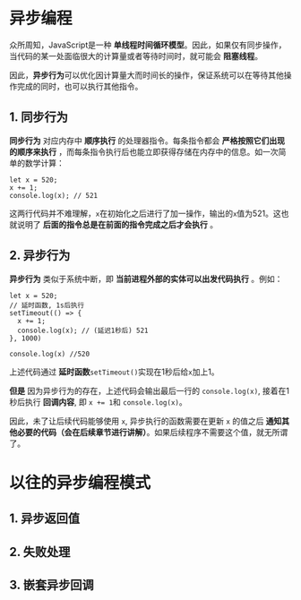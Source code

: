 # 异步编程
众所周知，JavaScript是一种 **单线程时间循环模型**。因此，如果仅有同步操作，当代码的某一处面临很大的计算量或者等待时间时，就可能会 **阻塞线程**。  

因此，**异步行为**可以优化因计算量大而时间长的操作，保证系统可以在等待其他操作完成的同时，也可以执行其他指令。

##  1. 同步行为
**同步行为** 对应内存中 **顺序执行** 的处理器指令。每条指令都会 **严格按照它们出现的顺序来执行** ，而每条指令执行后也能立即获得存储在内存中的信息。如一次简单的数学计算：
```JS
let x = 520;
x += 1;
console.log(x); // 521
```
这两行代码并不难理解，`x`在初始化之后进行了加一操作，输出的`x`值为521。这也就说明了 **后面的指令总是在前面的指令完成之后才会执行** 。  
## 2. 异步行为
**异步行为** 类似于系统中断，即 **当前进程外部的实体可以出发代码执行** 。例如：
```JS
let x = 520;
// 延时函数, 1s后执行
setTimeout(() => {
  x += 1;
  console.log(x); // (延迟1秒后) 521
}, 1000)

console.log(x) //520
```
上述代码通过 **延时函数**`setTimeout()`实现在1秒后给`x`加上1。

**但是** 因为异步行为的存在，上述代码会输出最后一行的 `console.log(x)`, 接着在1秒后执行 **回调内容**, 即 `x += 1`和 `console.log(x)`。  

因此，未了让后续代码能够使用 `x`, 异步执行的函数需要在更新 `x` 的值之后 **通知其他必要的代码（会在后续章节进行讲解）**。如果后续程序不需要这个值，就无所谓了。

# 以往的异步编程模式

## 1. 异步返回值

## 2. 失败处理

## 3. 嵌套异步回调
